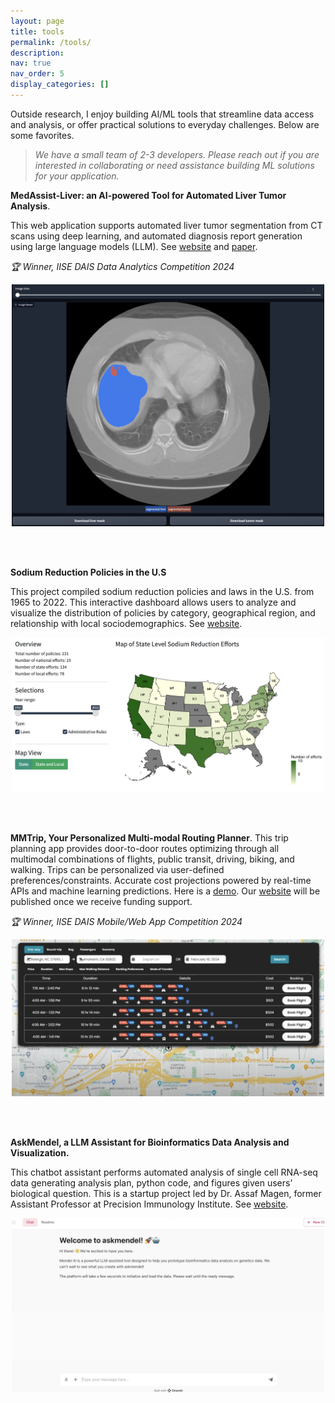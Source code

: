 ```yaml
---
layout: page
title: tools
permalink: /tools/
description: 
nav: true
nav_order: 5
display_categories: []
---
```



Outside research, I enjoy building AI/ML tools that streamline data access and analysis, or offer practical solutions to everyday challenges. Below are some favorites.

> *We have a small team of 2-3 developers. Please reach out if you are interested in collaborating or need assistance building ML solutions for your application.*


**MedAssist-Liver: an AI-powered Tool for Automated Liver Tumor Analysis**. 

This web application supports automated liver tumor segmentation from CT scans using deep learning, and automated diagnosis report generation using large language models (LLM). See [website](https://lingchmao-medassist-liver-cancer.hf.space/) and [paper](https://arxiv.org/abs/2410.10005).

*🏆 Winner, IISE DAIS Data Analytics Competition 2024*

<div style="text-align: center;">
<img src="../assets/img/projects/medassist-liver.png" alt="medassist-liver" width="500"/>
</div>

<br><br>

**Sodium Reduction Policies in the U.S**

This project compiled sodium reduction policies and laws in the U.S. from 1965 to 2022. This interactive dashboard allows users to analyze and visualize the distribution of policies by category, geographical region, and relationship with local sociodemographics. See [website](https://us-sodium-policies.shinyapps.io/Rshiny/).

<div style="text-align: center;">
<img src="../assets/img/projects/sodium-dashboard.png" alt="sodium-dashboard" width="500"/>
</div>

<br><br>

**MMTrip, Your Personalized Multi-modal Routing Planner**. 
This trip planning app provides door-to-door routes optimizing through all multimodal combinations of flights, public transit, driving, biking, and walking. Trips can be personalized via user-defined preferences/constraints. Accurate cost projections powered by real-time APIs and machine learning predictions. Here is a [demo](https://youtu.be/g0p3DScMEJs?feature=shared). Our [website](https://mmtrips.com) will be published once we receive funding support. 

*🏆 Winner, IISE DAIS Mobile/Web App Competition 2024*

<div style="text-align: center;">
<img src="../assets/img/projects/mmtrip.png" alt="mmtrip" width="500"/>
</div>

<br><br>

**AskMendel, a LLM Assistant for Bioinformatics Data Analysis and Visualization.**

This chatbot assistant performs automated analysis of single cell RNA-seq data generating analysis plan, python code, and figures given users’ biological question. This is a startup project led by Dr. Assaf Magen, former Assistant Professor at Precision Immunology Institute. See [website](https://askmendel.ai/).

<div style="text-align: center;">
<img src="../assets/img/projects/askmendel.png" alt="askmendel" width="500"/>
</div>

<!-- pages/projects.md -->
<!--
<div class="projects">
{%- if site.enable_project_categories and page.display_categories %}
  {%- for category in page.display_categories %}
  <h2 class="category">{{ category }}</h2>
  {%- assign categorized_projects = site.projects | where: "category", category -%}
  {%- assign sorted_projects = categorized_projects | sort: "importance" %}
  
  {% if page.horizontal -%}
  <div class="container">
    <div class="row row-cols-2">
    {%- for project in sorted_projects -%}
      {% include projects_horizontal.html %}
    {%- endfor %}
    </div>
  </div>
  {%- else -%}
  <div class="grid">
    {%- for project in sorted_projects -%}
      {% include projects.html %}
    {%- endfor %}
  </div>
  {%- endif -%}
  {% endfor %}

{%- else -%}
  {%- assign sorted_projects = site.projects | sort: "importance" -%}
  
  {% if page.horizontal -%}
  <div class="container">
    <div class="row row-cols-2">
    {%- for project in sorted_projects -%}
      {% include projects_horizontal.html %}
    {%- endfor %}
    </div>
  </div>
  {%- else -%}
  <div class="grid">
    {%- for project in sorted_projects -%}
      {% include projects.html %}
    {%- endfor %}
  </div>
  {%- endif -%}
{%- endif -%}
</div>

-->